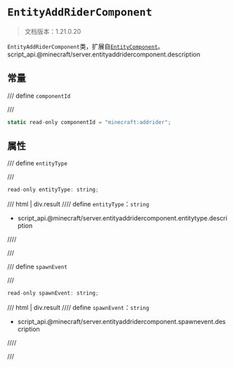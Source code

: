 # `EntityAddRiderComponent`

> 文档版本：1.21.0.20

`EntityAddRiderComponent`类，扩展自[`EntityComponent`](./entitycomponent.md)。script_api.@minecraft/server.entityaddridercomponent.description

## 常量

/// define
`componentId`


///

```js
static read-only componentId = "minecraft:addrider";
```


## 属性

/// define
`entityType`


///

```js
read-only entityType: string;
```

/// html | div.result
//// define
`entityType`：`string`

- script_api.@minecraft/server.entityaddridercomponent.entitytype.description


////

///


/// define
`spawnEvent`


///

```js
read-only spawnEvent: string;
```

/// html | div.result
//// define
`spawnEvent`：`string`

- script_api.@minecraft/server.entityaddridercomponent.spawnevent.description


////

///

